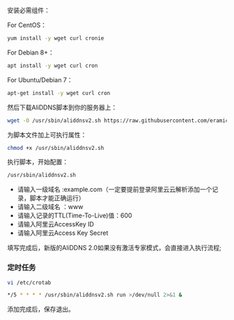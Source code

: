 安装必需组件：

For CentOS：
```bash
yum install -y wget curl cronie
```
For Debian 8+：
```bash
apt install -y wget curl cron
```
For Ubuntu/Debian 7：
```bash
apt-get install -y wget curl cron
```
然后下载AliDDNS脚本到你的服务器上：
```bash
wget -O /usr/sbin/aliddnsv2.sh https://raw.githubusercontent.com/eramicro/AliDDNS/master/aliddnsv2.sh
```
为脚本文件加上可执行属性：
```bash
chmod +x /usr/sbin/aliddnsv2.sh
```
执行脚本，开始配置：
```bash
/usr/sbin/aliddnsv2.sh
```
* 请输入一级域名 :example.com（一定要提前登录阿里云云解析添加一个记录，脚本才能正确运行）
* 请输入二级域名 ：www
* 请输入记录的TTL(Time-To-Live)值：600
* 请输入阿里云AccessKey ID
* 请输入阿里云Access Key Secret

填写完成后，新版的AliDDNS 2.0如果没有激活专家模式，会直接进入执行流程;

###  定时任务
```bash
vi /etc/crotab
```
```bash
*/5 * * * * /usr/sbin/aliddnsv2.sh run >/dev/null 2>&1 &
```
添加完成后，保存退出。

